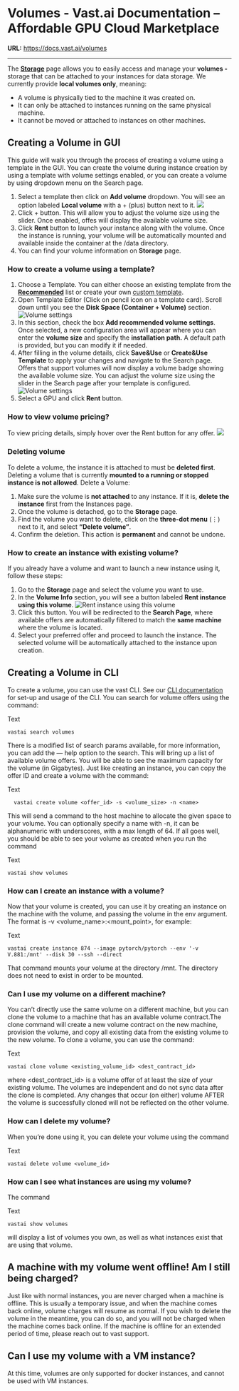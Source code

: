 # Volumes - Vast.ai Documentation – Affordable GPU Cloud Marketplace

**URL:** https://docs.vast.ai/volumes

---

The [**Storage**](https://cloud.vast.ai/storage/) page allows you to easily access and manage your **volumes -** storage that can be attached to your instances for data storage. We currently provide **local volumes only**, meaning:

*   A volume is physically tied to the machine it was created on.
*   It can only be attached to instances running on the same physical machine.
*   It cannot be moved or attached to instances on other machines.

## Creating a Volume in GUI

This guide will walk you through the process of creating a volume using a template in the GUI. You can create the volume during instance creation by using a template with volume settings enabled, or you can create a volume by using dropdown menu on the Search page.

1.  Select a template then click on **Add volume** dropdown. You will see an option labeled **Local volume** with a + (plus) button next to it. ![](https://mintcdn.com/vastai-80aa3a82/1a9mKbP8zn3lYY0d/images/volumes.webp?fit=max&auto=format&n=1a9mKbP8zn3lYY0d&q=85&s=d818347fcfa8ee7b670e80b32ac995fe)
2.  Click + button. This will allow you to adjust the volume size using the slider. Once enabled, offes will display the available volume size.
3.  Click **Rent** button to launch your instance along with the volume. Once the instance is running, your volume will be automatically mounted and available inside the container at the /data directory.
4.  You can find your volume information on **Storage** page.

### **How to create a volume using a template?**

1.  Choose a Template. You can either choose an existing template from the [**Recommended**](https://cloud.vast.ai/templates/) list or create your own [custom template](https://docs.vast.ai/creating-a-custom-template).
2.  Open Template Editor (Click on pencil icon on a template card). Scroll down until you see the **Disk Space (Container + Volume)** section. ![Volume settings](https://mintcdn.com/vastai-80aa3a82/1a9mKbP8zn3lYY0d/images/volumes-5.webp?fit=max&auto=format&n=1a9mKbP8zn3lYY0d&q=85&s=a05044602cb747bb9cc9713e13c523e1)
3.  In this section, check the box **Add recommended volume settings**. Once selected, a new configuration area will appear where you can enter the **volume size** and specify the **installation path.** A default path is provided, but you can modify it if needed.
4.  After filling in the volume details, click **Save&Use** or **Create&Use Template** to apply your changes and navigate to the Search page. Offers that support volumes will now display a volume badge showing the available volume size. You can adjust the volume size using the slider in the Search page after your template is configured. ![Volume settings](https://mintcdn.com/vastai-80aa3a82/1a9mKbP8zn3lYY0d/images/volumes-7.webp?fit=max&auto=format&n=1a9mKbP8zn3lYY0d&q=85&s=c70715c2f8c2ad95a6b154ddcaaa286a)
5.  Select a GPU and click **Rent** button.

### **How to view volume pricing?**

To view pricing details, simply hover over the Rent button for any offer. ![](https://mintcdn.com/vastai-80aa3a82/1a9mKbP8zn3lYY0d/images/volumes-8.webp?fit=max&auto=format&n=1a9mKbP8zn3lYY0d&q=85&s=f0d07bb5a6cd540184f7e2498eb287ac)

### Deleting volume

To delete a volume, the instance it is attached to must be **deleted first**. Deleting a volume that is currently **mounted to a running or stopped instance is not allowed**. Delete a Volume:

1.  Make sure the volume is **not attached** to any instance. If it is, **delete the instance** first from the Instances page.
2.  Once the volume is detached, go to the **Storage** page.
3.  Find the volume you want to delete, click on the **three-dot menu** (⋮) next to it, and select **“Delete volume”**.
4.  Confirm the deletion. This action is **permanent** and cannot be undone.

### How to create an instance with existing volume?

If you already have a volume and want to launch a new instance using it, follow these steps:

1.  Go to the **Storage** page and select the volume you want to use.
2.  In the **Volume Info** section, you will see a button labeled **Rent instance using this volume**. ![Rent instance using this volume](https://mintcdn.com/vastai-80aa3a82/1a9mKbP8zn3lYY0d/images/volumes-10.webp?fit=max&auto=format&n=1a9mKbP8zn3lYY0d&q=85&s=8c4db1caeb318e91efe1850d0fdcacfc)
3.  Click this button. You will be redirected to the **Search Page**, where available offers are automatically filtered to match the **same machine** where the volume is located.
4.  Select your preferred offer and proceed to launch the instance. The selected volume will be automatically attached to the instance upon creation.

## Creating a Volume in CLI

To create a volume, you can use the vast CLI. See our [CLI documentation](https://cloud.vast.ai/cli/) for set-up and usage of the CLI. You can search for volume offers using the command:

Text

```
vastai search volumes
```

There is a modified list of search params available, for more information, you can add the — help option to the search. This will bring up a list of available volume offers. You will be able to see the maximum capacity for the volume (in Gigabytes). Just like creating an instance, you can copy the offer ID and create a volume with the command:

Text

```
  vastai create volume <offer_id> -s <volume_size> -n <name>
```

This will send a command to the host machine to allocate the given space to your volume. You can optionally specify a name with -n, it can be alphanumeric with underscores, with a max length of 64. If all goes well, you should be able to see your volume as created when you run the command

Text

```
vastai show volumes
```

### How can I create an instance with a volume?

Now that your volume is created, you can use it by creating an instance on the machine with the volume, and passing the volume in the env argument. The format is -v <volume\_name>:<mount\_point>, for example:

Text

```
vastai create instance 874 --image pytorch/pytorch --env '-v V.881:/mnt' --disk 30 --ssh --direct
```

That command mounts your volume at the directory /mnt. The directory does not need to exist in order to be mounted.

### Can I use my volume on a different machine?

You can’t directly use the same volume on a different machine, but you can clone the volume to a machine that has an available volume contract.The clone command will create a new volume contract on the new machine, provision the volume, and copy all existing data from the existing volume to the new volume. To clone a volume, you can use the command:

Text

```
vastai clone volume <existing_volume_id> <dest_contract_id>
```

where <dest\_contract\_id> is a volume offer of at least the size of your existing volume. The volumes are independent and do not sync data after the clone is completed. Any changes that occur (on either) volume AFTER the volume is successfully cloned will not be reflected on the other volume.

### How can I delete my volume?

When you’re done using it, you can delete your volume using the command

Text

```
vastai delete volume <volume_id>
```

### How can I see what instances are using my volume?

The command

Text

```
vastai show volumes
```

will display a list of volumes you own, as well as what instances exist that are using that volume.

## A machine with my volume went offline! Am I still being charged?

Just like with normal instances, you are never charged when a machine is offline. This is usually a temporary issue, and when the machine comes back online, volume charges will resume as normal. If you wish to delete the volume in the meantime, you can do so, and you will not be charged when the machine comes back online. If the machine is offline for an extended period of time, please reach out to vast support.

## Can I use my volume with a VM instance?

At this time, volumes are only supported for docker instances, and cannot be used with VM instances.